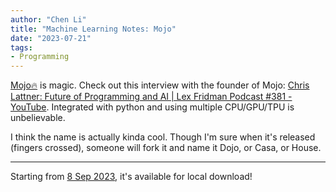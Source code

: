 ```yaml
---
author: "Chen Li"
title: "Machine Learning Notes: Mojo"
date: "2023-07-21"
tags: 
- Programming
---
```


[Mojo🔥](https://docs.modular.com/mojo/) is magic. Check out this interview with the founder of Mojo: [Chris Lattner: Future of Programming and AI | Lex Fridman Podcast #381 - YouTube](https://www.youtube.com/watch?v=pdJQ8iVTwj8). Integrated with python and using multiple CPU/GPU/TPU is unbelievable.

I think the name is actually kinda cool. Though I'm sure when it's released (fingers crossed), someone will fork it and name it Dojo, or Casa, or House.

---

Starting from [8 Sep 2023](https://www.modular.com/blog/mojo-its-finally-here), it's available for local download!